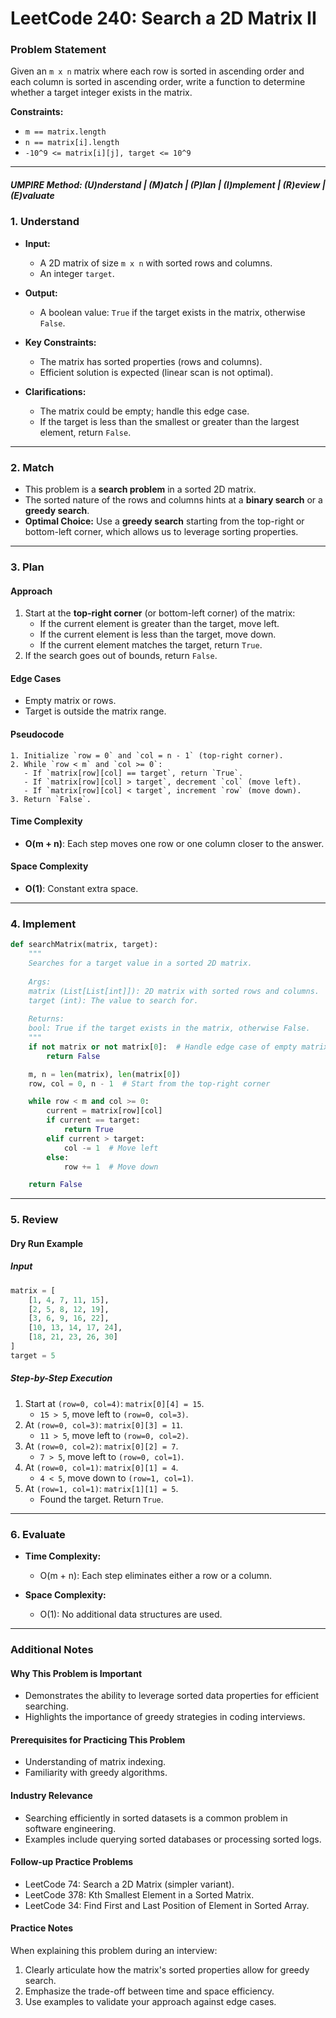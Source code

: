 
# LeetCode 240: Search a 2D Matrix II

### Problem Statement

Given an `m x n` matrix where each row is sorted in ascending order and each column is sorted in ascending order, write a function to determine whether a target integer exists in the matrix.

**Constraints:**
- `m == matrix.length`
- `n == matrix[i].length`
- `-10^9 <= matrix[i][j], target <= 10^9`

---

##### UMPIRE Method: (U)nderstand | (M)atch | (P)lan | (I)mplement | (R)eview | (E)valuate

### 1. Understand

- **Input:**
  - A 2D matrix of size `m x n` with sorted rows and columns.
  - An integer `target`.

- **Output:**
  - A boolean value: `True` if the target exists in the matrix, otherwise `False`.

- **Key Constraints:**
  - The matrix has sorted properties (rows and columns).
  - Efficient solution is expected (linear scan is not optimal).

- **Clarifications:**
  - The matrix could be empty; handle this edge case.
  - If the target is less than the smallest or greater than the largest element, return `False`.

---

### 2. Match

- This problem is a **search problem** in a sorted 2D matrix.
- The sorted nature of the rows and columns hints at a **binary search** or a **greedy search**.
- **Optimal Choice:** Use a **greedy search** starting from the top-right or bottom-left corner, which allows us to leverage sorting properties.

---

### 3. Plan

#### Approach
1. Start at the **top-right corner** (or bottom-left corner) of the matrix:
   - If the current element is greater than the target, move left.
   - If the current element is less than the target, move down.
   - If the current element matches the target, return `True`.
2. If the search goes out of bounds, return `False`.

#### Edge Cases
- Empty matrix or rows.
- Target is outside the matrix range.

#### Pseudocode
```plaintext
1. Initialize `row = 0` and `col = n - 1` (top-right corner).
2. While `row < m` and `col >= 0`:
   - If `matrix[row][col] == target`, return `True`.
   - If `matrix[row][col] > target`, decrement `col` (move left).
   - If `matrix[row][col] < target`, increment `row` (move down).
3. Return `False`.
```

#### Time Complexity
- **O(m + n)**: Each step moves one row or one column closer to the answer.

#### Space Complexity
- **O(1)**: Constant extra space.

---

### 4. Implement

```python
def searchMatrix(matrix, target):
    """
    Searches for a target value in a sorted 2D matrix.
    
    Args:
    matrix (List[List[int]]): 2D matrix with sorted rows and columns.
    target (int): The value to search for.
    
    Returns:
    bool: True if the target exists in the matrix, otherwise False.
    """
    if not matrix or not matrix[0]:  # Handle edge case of empty matrix
        return False

    m, n = len(matrix), len(matrix[0])
    row, col = 0, n - 1  # Start from the top-right corner

    while row < m and col >= 0:
        current = matrix[row][col]
        if current == target:
            return True
        elif current > target:
            col -= 1  # Move left
        else:
            row += 1  # Move down

    return False
```

---

### 5. Review

#### Dry Run Example

##### Input
```python
matrix = [
    [1, 4, 7, 11, 15],
    [2, 5, 8, 12, 19],
    [3, 6, 9, 16, 22],
    [10, 13, 14, 17, 24],
    [18, 21, 23, 26, 30]
]
target = 5
```

##### Step-by-Step Execution
1. Start at `(row=0, col=4)`: `matrix[0][4] = 15`.
   - `15 > 5`, move left to `(row=0, col=3)`.
2. At `(row=0, col=3)`: `matrix[0][3] = 11`.
   - `11 > 5`, move left to `(row=0, col=2)`.
3. At `(row=0, col=2)`: `matrix[0][2] = 7`.
   - `7 > 5`, move left to `(row=0, col=1)`.
4. At `(row=0, col=1)`: `matrix[0][1] = 4`.
   - `4 < 5`, move down to `(row=1, col=1)`.
5. At `(row=1, col=1)`: `matrix[1][1] = 5`.
   - Found the target. Return `True`.

---

### 6. Evaluate

- **Time Complexity:**  
  - O(m + n): Each step eliminates either a row or a column.

- **Space Complexity:**  
  - O(1): No additional data structures are used.

---

### Additional Notes

#### Why This Problem is Important
- Demonstrates the ability to leverage sorted data properties for efficient searching.
- Highlights the importance of greedy strategies in coding interviews.

#### Prerequisites for Practicing This Problem
- Understanding of matrix indexing.
- Familiarity with greedy algorithms.

#### Industry Relevance
- Searching efficiently in sorted datasets is a common problem in software engineering.
- Examples include querying sorted databases or processing sorted logs.

#### Follow-up Practice Problems
- LeetCode 74: Search a 2D Matrix (simpler variant).
- LeetCode 378: Kth Smallest Element in a Sorted Matrix.
- LeetCode 34: Find First and Last Position of Element in Sorted Array.

#### Practice Notes

When explaining this problem during an interview:
1. Clearly articulate how the matrix's sorted properties allow for greedy search.
2. Emphasize the trade-off between time and space efficiency.
3. Use examples to validate your approach against edge cases. 
